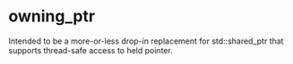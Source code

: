 # owning_ptr
Intended to be a more-or-less drop-in replacement for std::shared_ptr that supports thread-safe access to held pointer. 
